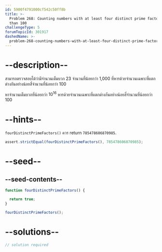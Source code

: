 ```yaml
---
id: 5900f4791000cf542c50ff8b
title: >-
  Problem 268: Counting numbers with at least four distinct prime factors less
  than 100
challengeType: 5
forumTopicId: 301917
dashedName: >-
  problem-268-counting-numbers-with-at-least-four-distinct-prime-factors-less-than-100
---
```


# --description--

สามารถตรวจสอบได้ว่ามีจำนวนเต็มบวก 23 จำนวนที่น้อยกว่า 1,000 ที่หารด้วยจำนวนเฉพาะที่แตกต่างกันอย่างน้อยสี่จำนวนที่น้อยกว่า 100

หาจำนวนเต็มบวกที่น้อยกว่า ${10}^{16}$ หารด้วยจำนวนเฉพาะที่แตกต่างกันอย่างน้อยสี่จำนวนที่น้อยกว่า 100

# --hints--

`fourDistinctPrimeFactors()` ควร return `785478606870985`.

```js
assert.strictEqual(fourDistinctPrimeFactors(), 785478606870985);
```

# --seed--

## --seed-contents--

```js
function fourDistinctPrimeFactors() {

  return true;
}

fourDistinctPrimeFactors();
```

# --solutions--

```js
// solution required
```
